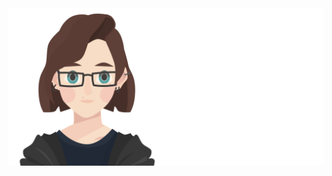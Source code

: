 <a href="https://rightonhana.me" title="@rightonhana's webpage" rel="noopener noreferrer" target="_blank" align="center">
	<img src="./variants/base.svg" alt="@rightonhana svg animation" />
</a>